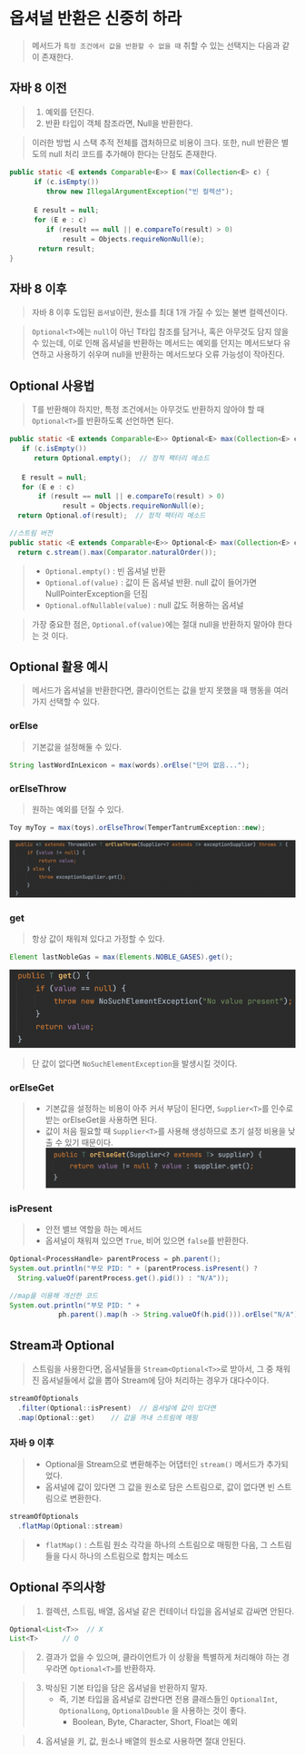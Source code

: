 # 옵셔널 반환은 신중히 하라
> 메서드가 `특정 조건에서 값을 반환할 수 없을 때` 취할 수 있는 선택지는 다음과 같이 존재한다.
## 자바 8 이전
> 1. 예외를 던진다.
> 2. 반환 타입이 객체 참조라면, Null을 반환한다.

> 이러한 방법 시 스택 추적 전체를 갭처하므로 비용이 크다. 또한, null 반환은 별도의 null 처리 코드를 추가해야 한다는 단점도 존재한다.

```java
public static <E extends Comparable<E>> E max(Collection<E> c) {
      if (c.isEmpty())
         throw new IllegalArgumentException("빈 컬렉션");

      E result = null;
      for (E e : c)
         if (result == null || e.compareTo(result) > 0)
             result = Objects.requireNonNull(e);
       return result;
}
```

## 자바 8 이후
> 자바 8 이후 도입된 `옵셔널`이란, 원소를 최대 1개 가질 수 있는 불변 컬렉션이다.

> `Optional<T>`에는 `null`이 아닌 T타입 참조를 담거나, 혹은 아무것도 담지 않을 수 있는데, 이로 인해 옵셔널을 반환하는 메서드는 예외를 던지는 메서드보다 유연하고 사용하기 쉬우며 null을 반환하는 메서드보다 오류 가능성이 작아진다.

## Optional 사용법
> T를 반환해야 하지만, 특정 조건에서는 아무것도 반환하지 않아야 할 때 `Optional<T>`를 반환하도록 선언하면 된다.

```java
public static <E extends Comparable<E>> Optional<E> max(Collection<E> c) {
   if (c.isEmpty())
      return Optional.empty();  // 정적 팩터리 메소드

   E result = null;
   for (E e : c)
       if (result == null || e.compareTo(result) > 0)
             result = Objects.requireNonNull(e);
  return Optional.of(result);  // 정적 팩터리 메소드
```
```java
//스트림 버전
public static <E extends Comparable<E>> Optional<E> max(Collection<E> c) {
  return c.stream().max(Comparator.naturalOrder());
```

> - `Optional.empty()` : 빈 옵셔널 반환
> - `Optional.of(value)` : 값이 든 옵셔널 반환. null 값이 들어가면 NullPointerException을 던짐
> - `Optional.ofNullable(value)` : null 값도 허용하는 옵셔널

> 가장 중요한 점은, `Optional.of(value)`에는 절대 null을 반환하지 말아야 한다는 것 이다.

## Optional 활용 예시
> 메서드가 옵셔널을 반환한다면, 클라이언트는 값을 받지 못했을 때 행동을 여러가지 선택할 수 있다.

### orElse
> 기본값을 설정해둘 수 있다.
```java
String lastWordInLexicon = max(words).orElse("단어 없음...");
```

### orElseThrow
> 원하는 예외를 던질 수 있다.
```java
Toy myToy = max(toys).orElseThrow(TemperTantrumException::new);
```
![img.png](img.png)

### get
> 항상 값이 채워져 있다고 가정할 수 있다.
```java
Element lastNobleGas = max(Elements.NOBLE_GASES).get();
```
![img_1.png](img_1.png)
> 단 값이 없다면 `NoSuchElementException`을 발생시킬 것이다.

### orElseGet
> - 기본값을 설정하는 비용이 아주 커서 부담이 된다면, `Supplier<T>`를 인수로 받는 orElseGet을 사용하면 된다.
> - 값이 처음 필요할 때 `Supplier<T>`를 사용해 생성하므로 초기 설정 비용을 낮출 수 있기 때문이다.
![img_2.png](img_2.png)

### isPresent
> - 안전 밸브 역할을 하는 메서드
> - 옵셔널이 채워져 있으면 `True`, 비어 있으면 `false`를 반환한다.
```java
Optional<ProcessHandle> parentProcess = ph.parent();
System.out.println("부모 PID: " + (parentProcess.isPresent() ?
  String.valueOf(parentProcess.get().pid()) : "N/A"));
```
```java
//map을 이용해 개선한 코드
System.out.println("부모 PID: " +
            ph.parent().map(h -> String.valueOf(h.pid())).orElse("N/A"));
```

## Stream과 Optional
> 스트림을 사용한다면, 옵셔널들을 `Stream<Optional<T>>`로 받아서, 그 중 채워진 옵셔널들에서 값을 뽑아 Stream에 담아 처리하는 경우가 대다수이다.
```java
streamOfOptionals
  .filter(Optional::isPresent)  // 옵셔널에 값이 있다면 
  .map(Optional::get)    // 값을 꺼내 스트림에 매핑
```

### 자바 9 이후
> - Optional을 Stream으로 변환해주는 어댑터인 `stream()` 메서드가 추가되었다.
> - 옵셔널에 값이 있다면 그 값을 원소로 담은 스트림으로, 값이 없다면 빈 스트림으로 변환한다.
```java
streamOfOptionals
  .flatMap(Optional::stream)
```
> - `flatMap()` : 스트림 원소 각각을 하나의 스트림으로 매핑한 다음, 그 스트림들을 다시 하나의 스트림으로 합치는 메소드

## Optional 주의사항
> 1. 컬렉션, 스트림, 배열, 옵셔널 같은 컨테이너 타입을 옵셔널로 감싸면 안된다.
```java
Optional<List<T>>  // X
List<T>      // O
```
> 2. 결과가 없을 수 있으며, 클라이언트가 이 상황을 특별하게 처리해야 하는 경우라면 `Optional<T>`를 반환하자.

> 3. 박싱된 기본 타입을 담은 옵셔널을 반환하지 말자.
>    - 즉, 기본 타입을 옵셔널로 감싼다면 전용 클래스들인 `OptionalInt`, `OptionalLong`, `OptionalDouble` 을 사용하는 것이 좋다.
>      - Boolean, Byte, Character, Short, Float는 예외

> 4. 옵셔널을 키, 값, 원소나 배열의 원소로 사용하면 절대 안된다.